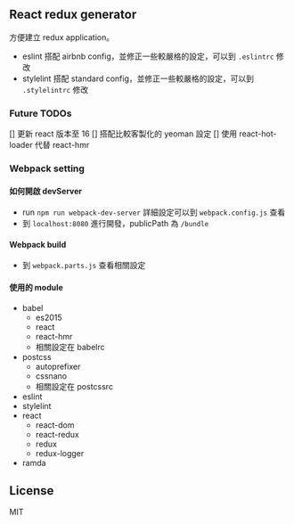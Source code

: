 ## React redux generator

方便建立 redux application。

- eslint 搭配 airbnb config，並修正一些較嚴格的設定，可以到 `.eslintrc` 修改
- stylelint 搭配 standard config，並修正一些較嚴格的設定，可以到 `.stylelintrc` 修改

### Future TODOs

[] 更新 react 版本至 16
[] 搭配比較客製化的 yeoman 設定
[] 使用 react-hot-loader 代替 react-hmr

### Webpack setting

#### 如何開啟 devServer

- run `npm run webpack-dev-server`
詳細設定可以到 `webpack.config.js` 查看
- 到 `localhost:8080` 進行開發，publicPath 為 `/bundle`

#### Webpack build

- 到 `webpack.parts.js` 查看相關設定

#### 使用的 module

- babel
  - es2015
  - react
  - react-hmr
  - 相關設定在 babelrc
- postcss
  - autoprefixer
  - cssnano
  - 相關設定在 postcssrc
- eslint
- stylelint
- react
  - react-dom
  - react-redux
  - redux
  - redux-logger
- ramda


## License

MIT
